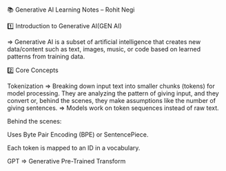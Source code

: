 📚 Generative AI Learning Notes – Rohit Negi

1️⃣ Introduction to Generative AI(GEN AI)

=> Generative AI is a subset of artificial intelligence that creates new data/content such as text, images, music, or code based on learned patterns from training data.

2️⃣ Core Concepts

Tokenization
=> Breaking down input text into smaller chunks (tokens) for model processing. They are analyzing the pattern of giving input, and they convert 
or, behind the scenes, they make assumptions like the number of giving sentences.
=> Models work on token sequences instead of raw text.

Behind the scenes:

Uses Byte Pair Encoding (BPE) or SentencePiece.

Each token is mapped to an ID in a vocabulary.

GPT => Generative Pre-Trained Transform
